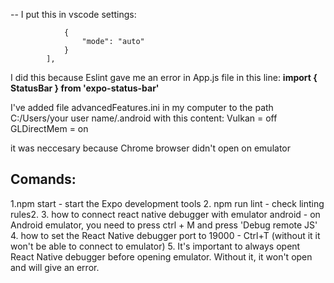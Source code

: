 <!-- I replaced "start": "expo start" with this: "start": т"set NODE_OPTIONS=--openssl-legacy-provider && expo start " and it started working (source: `https://github.com/expo/expo-cli/issues/4037`) -->


-- I put this in vscode settings:	
```"eslint.workingDirectories": [
			{
				"mode": "auto"
			}
		],
```
I did this because Eslint gave me an error in App.js file in this line: **import { StatusBar } from 'expo-status-bar'**

I've added file advancedFeatures.ini in my computer to the path C:/Users/your user name/.android with this content:
Vulkan = off
GLDirectMem = on

it was neccesary because Chrome browser didn't open on emulator

## Comands:
1.npm start - start the Expo development tools
2. npm run lint - check linting rules2. 
3. how to connect react native debugger with emulator android - on Android emulator, you need to press ctrl + M and press 'Debug remote JS'
4. how to set the React Native debugger port to 19000 - Ctrl+T (without it it won't be able to connect to emulator)
5. It's important to always opent React Native debugger before opening emulator. Without it, it won't open and will give an error.
